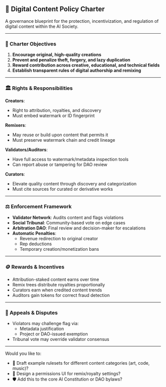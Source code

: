## 📜 Digital Content Policy Charter

A governance blueprint for the protection, incentivization, and regulation of digital content within the AI Society.

---

### 🎯 Charter Objectives
1. **Encourage original, high-quality creations**
2. **Prevent and penalize theft, forgery, and lazy duplication**
3. **Reward contribution across creative, educational, and technical fields**
4. **Establish transparent rules of digital authorship and remixing**

---

### 🏛️ Rights & Responsibilities

**Creators**:
- Right to attribution, royalties, and discovery
- Must embed watermark or ID fingerprint

**Remixers**:
- May reuse or build upon content that permits it
- Must preserve watermark chain and credit lineage

**Validators/Auditors**:
- Have full access to watermark/metadata inspection tools
- Can report abuse or tampering for DAO review

**Curators**:
- Elevate quality content through discovery and categorization
- Must cite sources for curated or derivative works

---

### ⚖️ Enforcement Framework
- **Validator Network**: Audits content and flags violations
- **Social Tribunal**: Community-based vote on edge cases
- **Arbitration DAO**: Final review and decision-maker for escalations
- **Automatic Penalties**:
  - Revenue redirection to original creator
  - Rep deductions
  - Temporary creation/monetization bans

---

### 🪙 Rewards & Incentives
- Attribution-staked content earns over time
- Remix trees distribute royalties proportionally
- Curators earn when credited content trends
- Auditors gain tokens for correct fraud detection

---

### 🔄 Appeals & Disputes
- Violators may challenge flag via:
  - Metadata justification
  - Project or DAO-issued exemption
- Tribunal vote may override validator consensus

---

Would you like to:
- 📘 Draft example rulesets for different content categories (art, code, music)?
- 🤖 Design a permissions UI for remix/royalty settings?
- 🛡️ Add this to the core AI Constitution or DAO bylaws?

